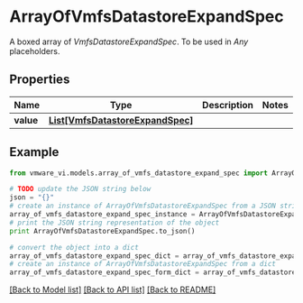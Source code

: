 # ArrayOfVmfsDatastoreExpandSpec

A boxed array of *VmfsDatastoreExpandSpec*. To be used in *Any* placeholders. 

## Properties
Name | Type | Description | Notes
------------ | ------------- | ------------- | -------------
**value** | [**List[VmfsDatastoreExpandSpec]**](VmfsDatastoreExpandSpec.md) |  | 

## Example

```python
from vmware_vi.models.array_of_vmfs_datastore_expand_spec import ArrayOfVmfsDatastoreExpandSpec

# TODO update the JSON string below
json = "{}"
# create an instance of ArrayOfVmfsDatastoreExpandSpec from a JSON string
array_of_vmfs_datastore_expand_spec_instance = ArrayOfVmfsDatastoreExpandSpec.from_json(json)
# print the JSON string representation of the object
print ArrayOfVmfsDatastoreExpandSpec.to_json()

# convert the object into a dict
array_of_vmfs_datastore_expand_spec_dict = array_of_vmfs_datastore_expand_spec_instance.to_dict()
# create an instance of ArrayOfVmfsDatastoreExpandSpec from a dict
array_of_vmfs_datastore_expand_spec_form_dict = array_of_vmfs_datastore_expand_spec.from_dict(array_of_vmfs_datastore_expand_spec_dict)
```
[[Back to Model list]](../README.md#documentation-for-models) [[Back to API list]](../README.md#documentation-for-api-endpoints) [[Back to README]](../README.md)


